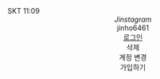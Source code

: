 <!DOCTYPE html>
<html lang="en">
  <head>
    <meta charset="UTF-8" />
    <meta http-equiv="X-UA-Compatible" content="IE=edge" />
    <meta name="viewport" content="width=device-width, initial-scale=1.0" />
    <title>Index</title>
    <link rel="stylesheet" type="text/css" href="css/styles.css" />
  </head>
  <body>
    <div class="status-bar">
      <div class="status-bar__time">
        <span>SKT</span>
        <span>11:09</span>
      </div>
      <div class="status-bar__icons">
        <div class="status-bar__icon"><i class="fas fa-stopwatch"></i></div>
        <div class="status-bar__icon"><i class="fab fa-bluetooth-b"></i></div>
        <div class="status-bar__icon"><i class="fas fa-volume-mute"></i></div>
        <div class="status-bar__icon"><i class="fas fa-wifi"></i></div>
        <div class="status-bar__icon"><i class="fas fa-signal"></i></div>
        <div class="status-bar__icon"><i class="fas fa-battery-full"></i></div>
      </div>
    </div>
    <header class="user-instagram">
      <div class="user-instagram-title">
        <span class="user-instagram__font-italic"><em>Jinstagram</em></span>
      </div>
      <div class="user-instagram__image">
        <i class="fas fa-user-circle fa-7x"></i>
      </div>
      <div class="user-instagram__name">jinho6461</div>
      <div class="user-instagram__login">
        <a href="user.html"><span>로그인</span></a>
      </div>
      <div class="user-instagram__account">
        <div class="user-instagram__account-delete">
          <span>삭제</span>
        </div>
        <div class="user-instagram__account-choice">
          <div class="user-instagram__account-choice-change">
            <span>계정 변경</span>
          </div>
          <div class="user-instagram__account-choice-join">
            <span>가입하기</span>
          </div>
        </div>
      </div>
    </header>
    <nav class="user-nav">
      <div class="user-nav__icons">
        <div class="user-nav__icons-icon">
          <i class="fas fa-bars fa-2x"></i>
        </div>
        <div class="user-nav__icons-icon">
          <i class="far fa-square fa-2x"></i>
        </div>
        <div class="user-nav__icons-icon">
          <i class="fas fa-chevron-left fa-2x"></i>
        </div>
      </div>
    </nav>
    <script
      src="https://kit.fontawesome.com/6478f529f2.js"
      crossorigin="anonymous"
    ></script>
  </body>
</html>
